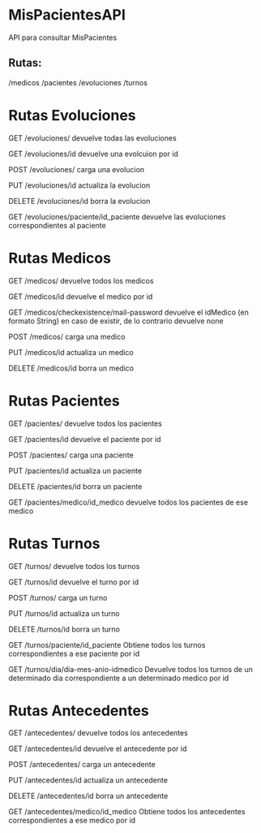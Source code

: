 # MisPacientesAPI
API para consultar MisPacientes

Rutas:
------
/medicos
/pacientes
/evoluciones
/turnos


Rutas Evoluciones
=================
GET /evoluciones/
devuelve todas las evoluciones

GET /evoluciones/id
devuelve una evolcuion por id

POST
/evoluciones/
carga una evolucion

PUT
/evoluciones/id
actualiza la evolucion

DELETE
/evoluciones/id
borra la evolucion

GET
/evoluciones/paciente/id_paciente
devuelve las evoluciones correspondientes al paciente

Rutas Medicos
=================
GET /medicos/
devuelve todos los medicos

GET /medicos/id
devuelve el medico por id

GET /medicos/checkexistence/mail-password
devuelve el idMedico (en formato String) en caso de existir, de lo contrario devuelve none 

POST
/medicos/
carga una medico

PUT
/medicos/id
actualiza un medico

DELETE
/medicos/id
borra un medico


Rutas Pacientes
=================
GET /pacientes/
devuelve todos los pacientes

GET /pacientes/id
devuelve el paciente por id

POST
/pacientes/
carga una paciente

PUT
/pacientes/id
actualiza un paciente

DELETE
/pacientes/id
borra un paciente

GET
/pacientes/medico/id_medico
devuelve todos los pacientes de ese medico

Rutas Turnos
=================
GET /turnos/
devuelve todos los turnos

GET /turnos/id
devuelve el turno por id

POST
/turnos/
carga un turno

PUT
/turnos/id
actualiza un turno

DELETE
/turnos/id
borra un turno

GET
/turnos/paciente/id_paciente
Obtiene todos los turnos correspondientes a ese paciente por id

GET
/turnos/dia/dia-mes-anio-idmedico
Devuelve todos los turnos de un determinado dia correspondiente a un determinado medico por id

Rutas Antecedentes
=================
GET /antecedentes/
devuelve todos los antecedentes

GET /antecedentes/id
devuelve el antecedente por id

POST
/antecedentes/
carga un antecedente

PUT
/antecedentes/id
actualiza un antecedente

DELETE
/antecedentes/id
borra un antecedente

GET
/antecedentes/medico/id_medico
Obtiene todos los antecedentes correspondientes a ese medico por id
